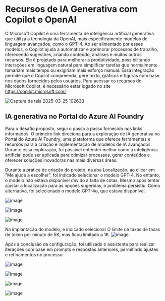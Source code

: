 # Recursos de IA Generativa com Copilot e OpenAI

O Microsoft Copilot é uma ferramenta de inteligência artificial generativa que utiliza a tecnologia da OpenAI, mais especificamente modelos de linguagem avançados, como o GPT-4. Ao ser alimentado por esses modelos, o Copilot ajuda a automatizar e aprimorar processos de trabalho, oferecendo sugestões, criando conteúdo, análises e muitos outros recursos. Ele é projetado para melhorar a produtividade, possibilitando interações em linguagem natural para simplificar tarefas que normalmente tomariam mais tempo ou exigiriam mais esforço manual. Essa integração permite que o Copilot compreenda, gere texto, gráficos e figuras com base nos dados fornecidos pelos usuários. Para acessar os recursos do Microsoft Copilot, é necessário estar logado no site https://copilot.microsoft.com/

 ![Captura de tela 2025-03-25 102633](https://github.com/user-attachments/assets/c87f71e3-761a-410a-ba88-181342e751f0)

 ##  IA generativa no Portal do Azure AI Foundry

Para o desafio proposto, segui o passo a passo fornecido nos links informados. O primeiro link direciona para a exploração de IA generativa no Portal do Azure AI Foundry, uma plataforma que oferece ferramentas e recursos para a criação e implementação de modelos de IA avançados. Durante essa exploração, foi possível entender melhor como a inteligência artificial pode ser aplicada para otimizar processos, gerar conteúdos e oferecer soluções inovadoras nas mais diversas áreas.

Durante a prática de criação do projeto, na aba Localização, ao clicar em "Me ajude a escolher", foi indicado selecionar o modelo GPT-4. No entanto, o modelo não estava disponível devido à falta de cotas. Mesmo após tentar ajustar a localização para as opções sugeridas, o problema persistiu. Como alternativa, foi selecionado o modelo GPT-4o, que estava disponível.

![image](https://github.com/user-attachments/assets/ebe7c878-d3cb-4a4b-84a9-002e1d34cd5f)

![image](https://github.com/user-attachments/assets/ebad2e65-8d20-4c86-ad5a-6cbe64ad052c)

![image](https://github.com/user-attachments/assets/c14390cd-521a-4c03-bdb8-a8b3c56813d1)

Na implantação do modelo, é indicado selecionar O limite de taxas de taxas de token por minuto de 5K, mas ficou limitado a 1K.
![image](https://github.com/user-attachments/assets/814aca69-5e59-43e7-8901-ac00e4420033)

Após a conclusão da configuração, foi utilizado o assistente para realizar iterações com base em prompts e respostas anteriores, permitindo ajustes e refinamentos no processo.

![image](https://github.com/user-attachments/assets/301c55fa-627e-4604-a105-428b35ca1b73)

![image](https://github.com/user-attachments/assets/f4c96802-6c30-43e3-9629-7803c9c5bd14)

![image](https://github.com/user-attachments/assets/b6307756-c3d4-4cda-b0d5-955ab1dd8eea)

![image](https://github.com/user-attachments/assets/9e96a540-0b10-4ce3-9e58-953c6cbb50c7)





